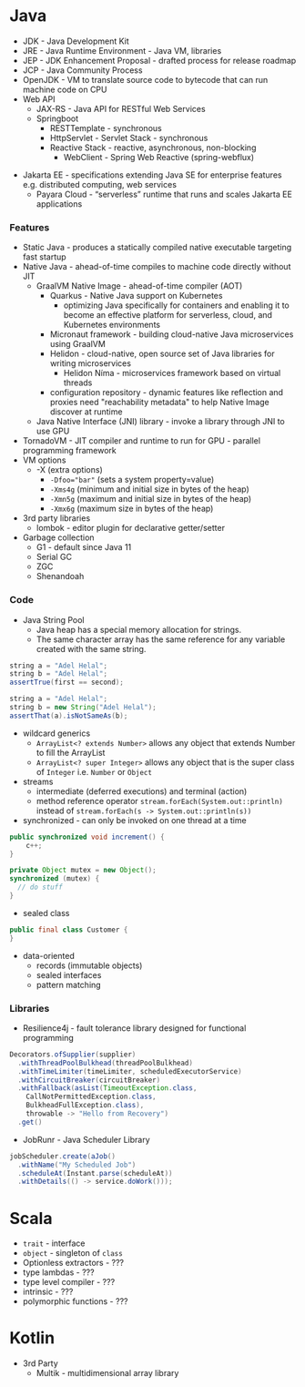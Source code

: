 # Java

- JDK - Java Development Kit
- JRE - Java Runtime Environment - Java VM, libraries
- JEP - JDK Enhancement Proposal - drafted process for release roadmap
- JCP - Java Community Process
- OpenJDK - VM to translate source code to bytecode that can run machine code on CPU
- Web API
  - JAX-RS - Java API for RESTful Web Services
  - Springboot
    - RESTTemplate - synchronous
    - HttpServlet - Servlet Stack - synchronous
    - Reactive Stack - reactive, asynchronous, non-blocking
      - WebClient - Spring Web Reactive (spring-webflux)

* Jakarta EE - specifications extending Java SE for enterprise features e.g. distributed computing, web services
  * Payara Cloud - “serverless” runtime that runs and scales Jakarta EE applications

### Features

- Static Java - produces a statically compiled native executable targeting fast startup
- Native Java - ahead-of-time compiles to machine code directly without JIT
  - GraalVM Native Image - ahead-of-time compiler (AOT)
    - Quarkus - Native Java support on Kubernetes
      - optimizing Java specifically for containers and enabling it to become an effective platform for serverless, cloud, and Kubernetes environments
    - Micronaut framework - building cloud-native Java microservices using GraalVM
    - Helidon - cloud-native, open source set of Java libraries for writing microservices
      - Helidon Níma - microservices framework based on virtual threads
    - configuration repository - dynamic features like reflection and proxies need "reachability metadata" to help Native Image discover at runtime 
  - Java Native Interface (JNI) library - invoke a library through JNI to use GPU
- TornadoVM - JIT compiler and runtime to run for GPU - parallel programming framework
- VM options
  - -X (extra options)
    - `-Dfoo="bar"` (sets a system property=value)
    - `-Xms4g` (minimum and initial size in bytes of the heap)
    - `-Xmn5g` (maximum and initial size in bytes of the heap)
    - `-Xmx6g` (maximum size in bytes of the heap)
- 3rd party libraries
  - lombok - editor plugin for declarative getter/setter
- Garbage collection
  - G1 - default since Java 11
  - Serial GC
  - ZGC
  - Shenandoah

### Code

- Java String Pool
  - Java heap has a special memory allocation for strings.
  - The same character array has the same reference for any variable created with the same string.
```java
string a = "Adel Helal"; 
string b = "Adel Helal"; 
assertTrue(first == second);

string a = "Adel Helal";
string b = new String("Adel Helal");
assertThat(a).isNotSameAs(b);
```
- wildcard generics
  - `ArrayList<? extends Number>` allows any object that extends Number to fill the ArrayList
  - `ArrayList<? super Integer>` allows any object that is the super class of `Integer` i.e. `Number` or `Object`
- streams
  - intermediate (deferred executions) and terminal (action)
  - method reference operator `stream.forEach(System.out::println)` instead of `stream.forEach(s -> System.out::println(s))`
- synchronized - can only be invoked on one thread at a time
```java
public synchronized void increment() {
    c++;
}
```
```java
private Object mutex = new Object();
synchronized (mutex) {
  // do stuff
}
```
- sealed class
```java
public final class Customer {
}
```
- data-oriented
  - records (immutable objects)
  - sealed interfaces
  - pattern matching

### Libraries

- Resilience4j - fault tolerance library designed for functional programming
```java
Decorators.ofSupplier(supplier)
  .withThreadPoolBulkhead(threadPoolBulkhead)
  .withTimeLimiter(timeLimiter, scheduledExecutorService)
  .withCircuitBreaker(circuitBreaker)
  .withFallback(asList(TimeoutException.class, 
    CallNotPermittedException.class, 
    BulkheadFullException.class),  
    throwable -> "Hello from Recovery")
  .get()
```

- JobRunr - Java Scheduler Library
```java
jobScheduler.create(aJob()
  .withName("My Scheduled Job")
  .scheduleAt(Instant.parse(scheduleAt))
  .withDetails(() -> service.doWork()));
```

# Scala

- `trait` - interface
- `object` - singleton of `class`
- Optionless extractors - ???
- type lambdas - ???
- type level compiler - ???
- intrinsic - ???
- polymorphic functions - ???

# Kotlin

- 3rd Party
  - Multik - multidimensional array library
